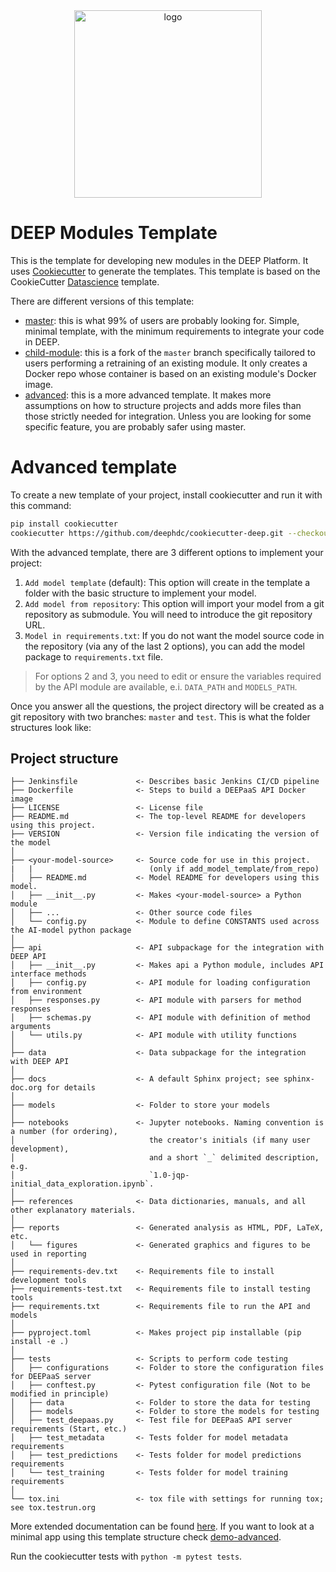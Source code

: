 <div align="center">
<img src="https://marketplace.deep-hybrid-datacloud.eu/images/logo-deep.png" alt="logo" width="300"/>
</div>

# DEEP Modules Template

This is the template for developing new modules in the DEEP Platform. It uses [Cookiecutter](https://cookiecutter.readthedocs.io) to generate the templates. This template is based on the CookieCutter [Datascience](http://drivendata.github.io/cookiecutter-data-science/) template.

There are different versions of this template:

- [master](https://github.com/deephdc/cookiecutter-deep/tree/master): this is what 99% of users are probably looking for. Simple, minimal template, with the minimum requirements to integrate your code in DEEP.
- [child-module](https://github.com/deephdc/cookiecutter-deep/tree/child-module): this is a fork of the `master` branch specifically tailored to users performing a retraining of an existing module. It only creates a Docker repo whose container is based on an existing module's Docker image.
- [advanced](https://github.com/deephdc/cookiecutter-deep/tree/advanced): this is a more advanced template. It makes more assumptions on how to structure projects and adds more files than those strictly needed for integration. Unless you are looking for some specific feature, you are probably safer using master.

# Advanced template

To create a new template of your project, install cookiecutter and run it with this command:

```bash
pip install cookiecutter
cookiecutter https://github.com/deephdc/cookiecutter-deep.git --checkout advanced
```

With the advanced template, there are 3 different options to implement your project:

1. `Add model template` (default): This option will create in the template a folder with the basic structure to implement your model.
2. `Add model from repository`: This option will import your model from a git repository as submodule. You will need to introduce the git repository URL.
3. `Model in requirements.txt`: If you do not want the model source code in the repository (via any of the last 2 options), you can add the model package to `requirements.txt` file.

> For options 2 and 3, you need to edit or ensure the variables required by the API module are available, e.i. `DATA_PATH` and `MODELS_PATH`.

Once you answer all the questions, the project directory will be created as a git repository with two branches: `master` and `test`.
This is what the folder structures look like:

## Project structure

```
├── Jenkinsfile             <- Describes basic Jenkins CI/CD pipeline
├── Dockerfile              <- Steps to build a DEEPaaS API Docker image
├── LICENSE                 <- License file
├── README.md               <- The top-level README for developers using this project.
├── VERSION                 <- Version file indicating the version of the model
│
├── <your-model-source>     <- Source code for use in this project.
|   |                          (only if add_model_template/from_repo)
│   ├── README.md           <- Model README for developers using this model.
│   ├── __init__.py         <- Makes <your-model-source> a Python module
│   ├── ...                 <- Other source code files
│   └── config.py           <- Module to define CONSTANTS used across the AI-model python package
│
├── api                     <- API subpackage for the integration with DEEP API
│   ├── __init__.py         <- Makes api a Python module, includes API interface methods
│   ├── config.py           <- API module for loading configuration from environment
│   ├── responses.py        <- API module with parsers for method responses
│   ├── schemas.py          <- API module with definition of method arguments
│   └── utils.py            <- API module with utility functions
│
├── data                    <- Data subpackage for the integration with DEEP API
│
├── docs                    <- A default Sphinx project; see sphinx-doc.org for details
│
├── models                  <- Folder to store your models
│
├── notebooks               <- Jupyter notebooks. Naming convention is a number (for ordering),
│                              the creator's initials (if many user development),
│                              and a short `_` delimited description, e.g.
│                              `1.0-jqp-initial_data_exploration.ipynb`.
│
├── references              <- Data dictionaries, manuals, and all other explanatory materials.
│
├── reports                 <- Generated analysis as HTML, PDF, LaTeX, etc.
│   └── figures             <- Generated graphics and figures to be used in reporting
│
├── requirements-dev.txt    <- Requirements file to install development tools
├── requirements-test.txt   <- Requirements file to install testing tools
├── requirements.txt        <- Requirements file to run the API and models
│
├── pyproject.toml          <- Makes project pip installable (pip install -e .)
│
├── tests                   <- Scripts to perform code testing
│   ├── configurations      <- Folder to store the configuration files for DEEPaaS server
│   ├── conftest.py         <- Pytest configuration file (Not to be modified in principle)
│   ├── data                <- Folder to store the data for testing
│   ├── models              <- Folder to store the models for testing
│   ├── test_deepaas.py     <- Test file for DEEPaaS API server requirements (Start, etc.)
│   ├── test_metadata       <- Tests folder for model metadata requirements
│   ├── test_predictions    <- Tests folder for model predictions requirements
│   └── test_training       <- Tests folder for model training requirements
│
└── tox.ini                 <- tox file with settings for running tox; see tox.testrun.org
```

More extended documentation can be found [here](http://docs.deep-hybrid-datacloud.eu/en/latest/user/overview/cookiecutter-template.html).
If you want to look at a minimal app using this template structure check [demo-advanced](https://github.com/ai4os-hub/demo-advanced).

Run the cookiecutter tests with `python -m pytest tests`.
